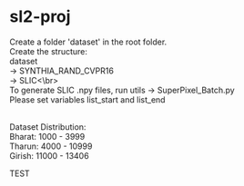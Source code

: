 # sl2-proj

Create a folder 'dataset' in the root folder.<br />
Create the structure:<br />  dataset<br />
                           -> SYNTHIA_RAND_CVPR16<br />
                                 -> SLIC<\br><br />
To generate SLIC .npy files, run utils -> SuperPixel_Batch.py<br />
Please set variables list_start and list_end<br /><br />

Dataset Distribution:<br />
Bharat: 1000 - 3999<br />
Tharun: 4000 - 10999<br />
Girish: 11000 - 13406<br />

TEST
